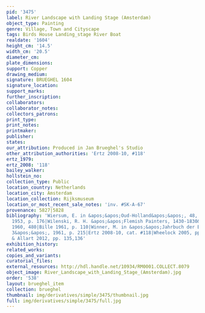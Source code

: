 ```yaml
---
pid: '3475'
label: River Landscape with Landing Stage (Amsterdam)
object_type: Painting
genre: Village, Town and Cityscape
tags: Birds House Landing_stage River Boat
realdate: '1604'
height_cm: '14.5'
width_cm: '20.5'
diameter_cm: 
plate_dimensions: 
support: Copper
drawing_medium: 
signature: BRUEGHEL 1604
signature_location: 
support_marks: 
further_inscription: 
collaborators: 
collaborator_notes: 
collectors_patrons: 
print_type: 
print_notes: 
printmaker: 
publisher: 
states: 
our_attribution: Produced in Jan Brueghel's Studio
other_attribution_authorities: 'Ertz 2008-10, #118'
ertz_1979: 
ertz_2008: '118'
bailey_walker: 
hollstein_no: 
collection_type: Public
location_country: Netherlands
location_city: Amsterdam
location_collection: Rijksmuseum
location_or_most_recent_sale_notes: 'inv. #SK-A-67'
provenance: 5827|5828
bibliography: 'Wiersum, E. in &apos;&apos;Oud-Holland&apos;&apos;, 48, 1931, p. 211|Thiéry
  1953, p. 176|Wilenski, R. H. &apos;&apos;Flemish Painters, 1430-1830&apos;&apos;,
  1960, 480|Bille 1961, p. 110|Winner, M. in &apos;&apos;Jahrbuch der Berliner Museen
  3&apos;&apos;, 1961, p. 215|Ertz 2008-10, cat. #118|Wheelock 2005, pp.16|Currie
  & Allart 2012, pp. 135,136'
exhibition_history: 
related_works: 
copies_and_variants: 
curatorial_files: 
external_resources: http://hdl.handle.net/10934/RM0001.COLLECT.8079
object_image: River_Landscape_with_Landing_Stage_(Amsterdam).jpg
order: '538'
layout: brueghel_item
collection: brueghel
thumbnail: img/derivatives/simple/3475/thumbnail.jpg
full: img/derivatives/simple/3475/full.jpg
---
```

